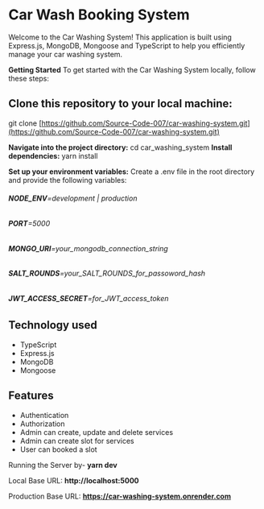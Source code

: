 # Car Wash Booking System

Welcome to the Car Washing System! This application is built using Express.js, MongoDB, Mongoose and TypeScript to help you efficiently manage your car washing system.

**Getting Started**
To get started with the Car Washing System locally, follow these steps:

## Clone this repository to your local machine:
git clone [https://github.com/Source-Code-007/car-washing-system.git](https://github.com/Source-Code-007/car-washing-system.git)

**Navigate into the project directory:** cd car_washing_system
**Install dependencies:** yarn install


**Set up your environment variables:** 
Create a .env file in the root directory and provide the following variables:

###### **NODE_ENV**=development | production
###### **PORT**=5000 
###### **MONGO_URI**=your_mongodb_connection_string
###### **SALT_ROUNDS**=your_SALT_ROUNDS_for_passoword_hash
###### **JWT_ACCESS_SECRET**=for_JWT_access_token


## Technology used
* TypeScript
* Express.js
* MongoDB
* Mongoose

## Features
* Authentication
* Authorization
* Admin can create, update and delete services
* Admin can create slot for services
* User can booked a slot

Running the Server by- **yarn dev**

Local Base URL: **http://localhost:5000**

Production Base URL: **https://car-washing-system.onrender.com**

